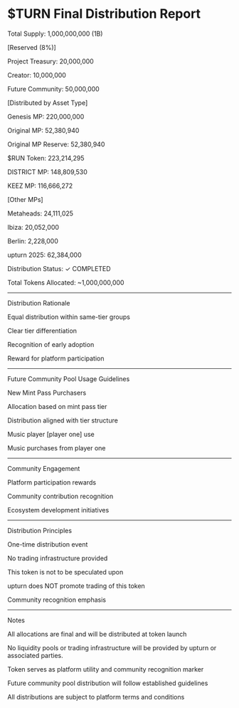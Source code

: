 # $TURN Final Distribution Report

Total Supply: 1,000,000,000 (1B)

[Reserved (8%)]

Project Treasury: 20,000,000

Creator: 10,000,000

Future Community: 50,000,000


[Distributed by Asset Type]

Genesis MP: 220,000,000

Original MP: 52,380,940

Original MP Reserve: 52,380,940

$RUN Token: 223,214,295

DISTRICT MP: 148,809,530

KEEZ MP: 116,666,272

[Other MPs]

Metaheads: 24,111,025

Ibiza: 20,052,000

Berlin: 2,228,000

upturn 2025: 62,384,000

Distribution Status: ✓ COMPLETED

Total Tokens Allocated: ~1,000,000,000

-----

Distribution Rationale

Equal distribution within same-tier groups

Clear tier differentiation

Recognition of early adoption

Reward for platform participation

-----

Future Community Pool Usage Guidelines

New Mint Pass Purchasers

Allocation based on mint pass tier

Distribution aligned with tier structure

Music player [player one] use

Music purchases from player one

-----

Community Engagement

Platform participation rewards

Community contribution recognition

Ecosystem development initiatives

-----

Distribution Principles

One-time distribution event

No trading infrastructure provided

This token is not to be speculated upon

upturn does NOT promote trading of this token

Community recognition emphasis

-----

Notes

All allocations are final and will be distributed at token launch

No liquidity pools or trading infrastructure will be provided by upturn or associated parties.

Token serves as platform utility and community recognition marker

Future community pool distribution will follow established guidelines

All distributions are subject to platform terms and conditions
